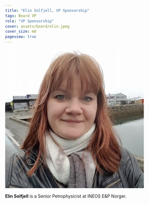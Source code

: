 ```yaml
---
title: "Elin Solfjell, VP Sponsorship"
tags: Board VP
role: "VP Sponsorship"
cover: assets/board/elin.jpeg
cover_size: md
pageview: true
---
```

<img class="image image--md circle shadow center" src="/assets/board/elin.jpeg"/>


**Elin Solfjell** is a Senior Petrophysicist at INEOS E&P Norger.